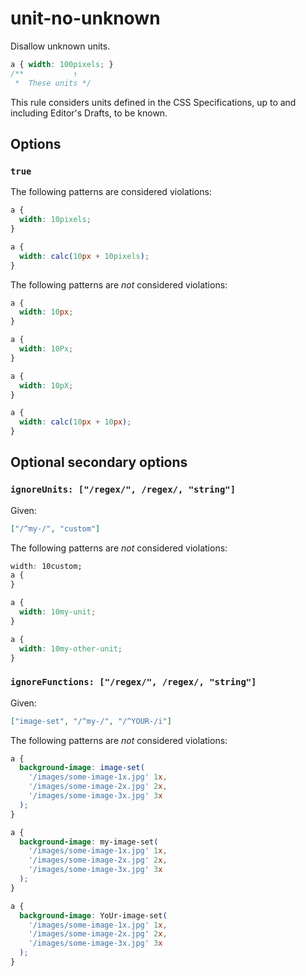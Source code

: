 # unit-no-unknown

Disallow unknown units.

<!-- prettier-ignore -->
```css
a { width: 100pixels; }
/**           ↑
 *  These units */
```

This rule considers units defined in the CSS Specifications, up to and including Editor's Drafts, to be known.

## Options

### `true`

The following patterns are considered violations:

<!-- prettier-ignore -->
```css
a {
  width: 10pixels;
}
```

<!-- prettier-ignore -->
```css
a {
  width: calc(10px + 10pixels);
}
```

The following patterns are _not_ considered violations:

<!-- prettier-ignore -->
```css
a {
  width: 10px;
}
```

<!-- prettier-ignore -->
```css
a {
  width: 10Px;
}
```

<!-- prettier-ignore -->
```css
a {
  width: 10pX;
}
```

<!-- prettier-ignore -->
```css
a {
  width: calc(10px + 10px);
}
```

## Optional secondary options

### `ignoreUnits: ["/regex/", /regex/, "string"]`

Given:

```json
["/^my-/", "custom"]
```

The following patterns are _not_ considered violations:

<!-- prettier-ignore -->
```css
width: 10custom;
a {
}
```

<!-- prettier-ignore -->
```css
a {
  width: 10my-unit;
}
```

<!-- prettier-ignore -->
```css
a {
  width: 10my-other-unit;
}
```

### `ignoreFunctions: ["/regex/", /regex/, "string"]`

Given:

```json
["image-set", "/^my-/", "/^YOUR-/i"]
```

The following patterns are _not_ considered violations:

<!-- prettier-ignore -->
```css
a {
  background-image: image-set(
    '/images/some-image-1x.jpg' 1x,
    '/images/some-image-2x.jpg' 2x,
    '/images/some-image-3x.jpg' 3x
  );
}
```

<!-- prettier-ignore -->
```css
a {
  background-image: my-image-set(
    '/images/some-image-1x.jpg' 1x,
    '/images/some-image-2x.jpg' 2x,
    '/images/some-image-3x.jpg' 3x
  );
}
```

<!-- prettier-ignore -->
```css
a {
  background-image: YoUr-image-set(
    '/images/some-image-1x.jpg' 1x,
    '/images/some-image-2x.jpg' 2x,
    '/images/some-image-3x.jpg' 3x
  );
}
```
